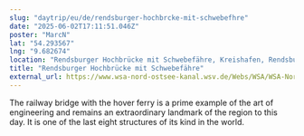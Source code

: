 ```yaml
---
slug: "daytrip/eu/de/rendsburger-hochbrcke-mit-schwebefhre"
date: "2025-06-02T17:11:51.046Z"
poster: "MarcN"
lat: "54.293567"
lng: "9.682674"
location: "Rendsburger Hochbrücke mit Schwebefähre, Kreishafen, Rendsburg, Schleswig-Holstein, 24768, Deutschland"
title: "Rendsburger Hochbrücke mit Schwebefähre"
external_url: https://www.wsa-nord-ostsee-kanal.wsv.de/Webs/WSA/WSA-Nord-Ostsee-Kanal/DE/1_Wasserstrasse/2_Tunnel-Bruecken-Faehren/2_Bruecken_Schwebefaehre/1_EHB-RD_Schwebefaehre/6_Schwebefaehre/Schwebefaehre_node.html
---
```

The railway bridge with the hover ferry is a prime example of the art of engineering and remains an extraordinary landmark of the region to this day. It is one of the last eight structures of its kind in the world. 
